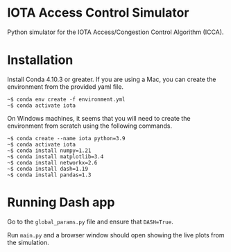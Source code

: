 # IOTA Access Control Simulator
Python simulator for the IOTA Access/Congestion Control Algorithm (ICCA).

# Installation
Install Conda 4.10.3 or greater.
If you are using a Mac, you can create the environment from the provided yaml file.
```console
~$ conda env create -f environment.yml
~$ conda activate iota
```
On Windows machines, it seems that you will need to create the environment from scratch using the following commands.
```console
~$ conda create --name iota python=3.9
~$ conda activate iota
~$ conda install numpy=1.21
~$ conda install matplotlib=3.4
~$ conda install networkx=2.6
~$ conda install dash=1.19
~$ conda install pandas=1.3
```

# Running Dash app
Go to the `global_params.py` file and ensure that `DASH=True`.

Run `main.py` and a browser window should open showing the live plots from the simulation.